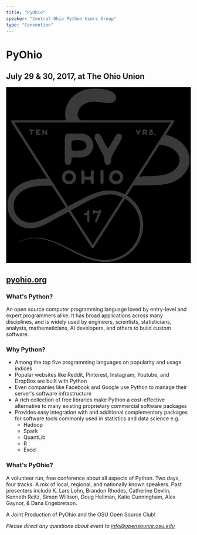 ```yaml
---
title: "PyOhio"
speaker: "Central Ohio Python Users Group"
type: "Convention"
---
```


# PyOhio

## July 29 & 30, 2017, at The Ohio Union

![PyOhio 2017](/assets/osuosc/pyohio.jpg)

## [pyohio.org](https://pyohio.org)

### What's Python?

An open source computer programming language loved by entry-level and expert 
programmers alike. It has broad applications across many disciplines, and is widely 
used by engineers, scientists, statisticians, analysts, mathematicians, AI developers, 
and others to build custom software.

### Why Python?

- Among the top five programming languages on popularity and usage indices
- Popular websites like Reddit, Pinterest, Instagram, Youtube, and DropBox are built with Python
- Even companies like Facebook and Google use Python to manage their server's software infrastructure
- A rich collection of free libraries make Python a cost-effective alternative to many existing proprietary commercial software packages
- Provides easy integration with and additional complementary packages for software tools commonly used in statistics and data science e.g.
    - Hadoop
    - Spark
    - QuantLib
    - R
    - Excel

### What's PyOhio?

A volunteer run, free conference about all aspects of Python. Two days, four tracks. A mix of local, regional, and nationally known speakers. Past presenters include  K. Lars Lohn, Brandon Rhodes, Catherine Devlin, Kenneth Reitz, Simon Willison, Doug Hellman, Katie Cunningham, Alex Gaynor, & Dana Engebretson.

A Joint Production of PyOhio and the OSU Open Source Club!

*Please direct any questions about event to [info@opensource.osu.edu](mailto:info@opensource.osu.edu)*
